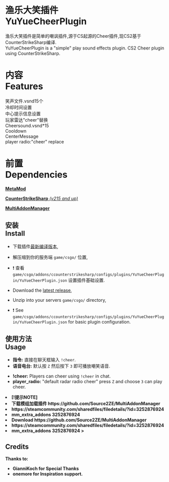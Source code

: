 # 渔乐大笑插件<br>YuYueCheerPlugin
渔乐大笑插件是简单的嘲讽插件,源于CS起源的Cheer插件,现CS2基于CounterStrikeSharp编译.<br>
YuYueCheerPlugin is a "simple" play sound effects plugin. CS2 Cheer plugin using CounterStrikeSharp.

# 内容<br>Features
笑声文件.vsnd15个<br>
冷却时间设置<br>
中心提示信息设置<br>
玩家雷达"cheer"替换<br>
Cheersound.vsnd*15<br>
Cooldown<br>
CenterMessage<br>
player radio:"cheer" replace<br>

# 前置<br>Dependencies<br>
[**MetaMod**](https://cs2.poggu.me/metamod/installation/)

[**CounterStrikeSharp** *(v215 and up)*](https://github.com/roflmuffin/CounterStrikeSharp/releases)

[**MultiAddonManager**](https://github.com/Source2ZE/MultiAddonManager/releases)

## 安装<br>Install
* 下载插件[最新编译版本](https://github.com/EvenYuYue/YuYueCheerPlugin/releases),

* 解压缩到你的服务端 `game/csgo/` 位置,

* :exclamation: 查看 `game/csgo/addons/ccounterstrikesharp/configs/plugins/YuYueCheerPlugin/YuYueCheerPlugin.json` 设置插件基础设置.

* Download the [latest release](https://github.com/EvenYuYue/YuYueCheerPlugin/releases),

* Unzip into your servers `game/csgo/` directory,

* :exclamation: See `game/csgo/addons/ccounterstrikesharp/configs/plugins/YuYueCheerPlugin/YuYueCheerPlugin.json` for basic plugin configuration.

## 使用方法<br>Usage
<ul>
    <li><strong>指令:</strong> 直接在聊天框输入 <code>!cheer</code>.</li>
    <li><strong>语音电台:</strong> 默认按 <code>Z</code> 然后按下 <code>3</code> 即可播放嘲笑语音.</li>
</ul>
<ul>
    <li><strong>!cheer:</strong> Players can cheer using <code>!cheer</code> in chat.</li>
    <li><strong>player_radio:</strong> "default radar radio cheer" press <code>Z</code> and choose <code>3</code> can play cheer.</li>
</ul>
    <li><strong>[!提示NOTE]
    <li><strong>下载模组加载插件 https://github.com/Source2ZE/MultiAddonManager                                                                                                                             
    <li><strong>https://steamcommunity.com/sharedfiles/filedetails/?id=3252876924                                                                                                                           
    <li><strong>mm_extra_addons 3252876924     
    <li><strong>Download https://github.com/Source2ZE/MultiAddonManager                                                                                                                             
    <li><strong>https://steamcommunity.com/sharedfiles/filedetails/?id=3252876924                                                                                                                           
    <li><strong> mm_extra_addons 3252876924                                                                                                                        
> 
<h2>Credits</h2>
<p>Thanks to:
<ul>
<li>GianniKoch for Special Thanks </li>
<li>onemore for Inspiration support.</li></ul></p>
